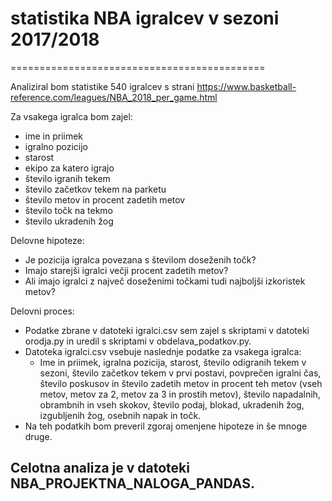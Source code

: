 # statistika NBA igralcev v sezoni 2017/2018

============================================

Analiziral bom statistike 540 igralcev s strani 
https://www.basketball-reference.com/leagues/NBA_2018_per_game.html

Za vsakega igralca bom zajel:
* ime in priimek
* igralno pozicijo
* starost
* ekipo za katero igrajo
* število igranih tekem
* število začetkov tekem na parketu
* število metov in procent zadetih metov
* število točk na tekmo
* število ukradenih žog

Delovne hipoteze:
* Je pozicija igralca povezana s številom doseženih točk?
* Imajo starejši igralci večji procent zadetih metov?
* Ali imajo igralci z največ doseženimi točkami tudi najboljši izkoristek metov?

Delovni proces:

* Podatke zbrane v datoteki igralci.csv sem zajel s skriptami v datoteki orodja.py in uredil s skriptami v obdelava_podatkov.py.
* Datoteka igralci.csv vsebuje naslednje podatke za vsakega igralca:
    * Ime in priimek, igralna pozicija, starost, število odigranih tekem v sezoni, število začetkov tekem v prvi postavi, povprečen igralni čas, število poskusov in število zadetih metov in procent teh metov (vseh metov, metov za 2, metov za 3 in prostih metov), število napadalnih, obrambnih in vseh skokov, število podaj, blokad, ukradenih žog, izgubljenih žog, osebnih napak in točk.
* Na teh podatkih bom preveril zgoraj omenjene hipoteze in še mnoge druge.


## Celotna analiza je v datoteki NBA_PROJEKTNA_NALOGA_PANDAS. 
    
